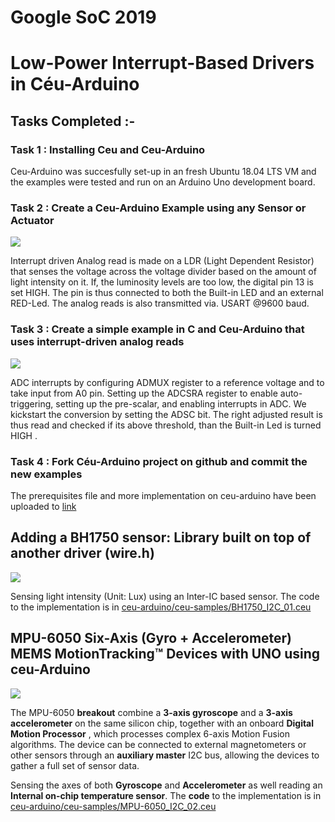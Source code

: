 
# Google SoC 2019

# [](https://github.com/stephenmasih/ceu-arduino/tree/master/ceu-samples#low-power-interrupt-based-drivers-in-c%C3%A9u-arduino)Low-Power Interrupt-Based Drivers in Céu-Arduino

## [](https://github.com/stephenmasih/ceu-arduino/tree/master/ceu-samples#tasks-completed--)Tasks Completed :-

### [](https://github.com/stephenmasih/ceu-arduino/tree/master/ceu-samples#task-1--installing-ceu-and-ceu-arduino)[](https://github.com/stephenmasih/ceu-arduino/tree/master/ceu-samples/README.md#task-1--installing-ceu-and-ceu-arduino)Task 1 : Installing Ceu and Ceu-Arduino

Ceu-Arduino was succesfully set-up in an fresh Ubuntu 18.04 LTS VM and the examples were tested and run on an Arduino Uno development board.

### [](https://github.com/stephenmasih/ceu-arduino/tree/master/ceu-samples#task-2--create-a-ceu-arduino-example-using-any-sensor-or-actuator)[](https://github.com/stephenmasih/ceu-arduino/tree/master/ceu-samples/README.md#task-2--create-a-ceu-arduino-example-using-any-sensor-or-actuator)Task 2 : Create a Ceu-Arduino Example using any Sensor or Actuator

[![](https://camo.githubusercontent.com/bf5dc285462e6ad64e73f7b54ce220313c001459/68747470733a2f2f64726976652e676f6f676c652e636f6d2f75633f6578706f72743d766965772669643d3143305a7769665936335077636d68766768627848456e694677436f7a74467934)](https://drive.google.com/uc?export=view&id=1C0ZwifY63PwcmhvghbxHEniFwCoztFy4)

Interrupt driven Analog read is made on a LDR (Light Dependent Resistor) that senses the voltage across the voltage divider based on the amount of light intensity on it. If, the luminosity levels are too low, the digital pin 13 is set HIGH. The pin is thus connected to both the Built-in LED and an external RED-Led. The analog reads is also transmitted via. USART @9600 baud.

### [](https://github.com/stephenmasih/ceu-arduino/tree/master/ceu-samples#task-3--create-a-simple-example-in-c-and-ceu-arduino-that-uses-interrupt-driven-analog-reads)[](https://github.com/stephenmasih/ceu-arduino/tree/master/ceu-samples#task-3--create-a-simple-example-in-c-that-uses-interrupt-driven-analog-reads)Task 3 : Create a simple example in C and Ceu-Arduino that uses interrupt-driven analog reads

[![](https://camo.githubusercontent.com/b19cf139e112fac41e650d24543f1f4f0d7d126b/68747470733a2f2f64726976652e676f6f676c652e636f6d2f75633f6578706f72743d766965772669643d3131435065744c6672414663736d73575a3431584a4a767a7a3632787856757352)](https://drive.google.com/uc?export=view&id=11CPetLfrAFcsmsWZ41XJJvzz62xxVusR)

ADC interrupts by configuring ADMUX register to a reference voltage and to take input from A0 pin. Setting up the ADCSRA register to enable auto-triggering, setting up the pre-scalar, and enabling interrupts in ADC. We kickstart the conversion by setting the ADSC bit. The right adjusted result is thus read and checked if its above threshold, than the Built-in Led is turned HIGH .

### [](https://github.com/stephenmasih/ceu-arduino/tree/master/ceu-samples#task-4--fork-c%C3%A9u-arduino-project-on-github-and-commit-the-new-examples)[](https://github.com/stephenmasih/ceu-arduino/tree/master/ceu-samples/README.md#task-4--fork-c%C3%A9u-arduino-project-on-github-and-commit-the-new-examples)Task 4 : Fork Céu-Arduino project on github and commit the new examples

The prerequisites file and more implementation on ceu-arduino have been uploaded to  [link](https://github.com/stephenmasih/ceu-arduino/tree/master/ceu-samples)

## [](https://github.com/stephenmasih/ceu-arduino/tree/master/ceu-samples#adding-a-bh1750-sensor-library-built-on-top-of-another-driver-wireh)Adding a BH1750 sensor: Library built on top of another driver (wire.h)

[![](https://camo.githubusercontent.com/8b0332ff5fcfe366ebae96a1d2ea760e20c84055/68747470733a2f2f64726976652e676f6f676c652e636f6d2f75633f6578706f72743d766965772669643d31774a5270596136724e797563436565466652795a374b3532714c6b5547376757)](https://drive.google.com/uc?export=view&id=1wJRpYa6rNyucCeeFfRyZ7K52qLkUG7gW)

Sensing light intensity (Unit: Lux) using an Inter-IC based sensor.
The code to the implementation is in  [ceu-arduino/ceu-samples/BH1750_I2C_01.ceu](https://github.com/stephenmasih/ceu-arduino/blob/master/ceu-samples/BH1750_I2C_01.ceu)


## [](https://github.com/stephenmasih/ceu-arduino/tree/master/ceu-samples#adding-a-MPU-6050-sensor-built-on-top-of-another-driver-wire.h) **MPU-6050  Six-Axis (Gyro + Accelerometer) MEMS MotionTracking™ Devices with UNO using ceu-Arduino**
[![](https://drive.google.com/uc?export=view&id=1YwtsUiWDOsM9DoFgBXxXAjFpImaQ_bEB)](https://drive.google.com/uc?export=view&id=1YwtsUiWDOsM9DoFgBXxXAjFpImaQ_bEB)

The MPU-6050 **breakout** combine a **3-axis gyroscope** and a **3-axis accelerometer** on the same silicon chip, together with an onboard  **Digital Motion Processor**  , which processes complex 6-axis Motion Fusion algorithms. The device can be connected to external magnetometers or other sensors through an **auxiliary master** I2C bus, allowing the devices to gather a full set of sensor data.

Sensing the axes of both  **Gyroscope** and **Accelerometer** as well reading an **Internal on-chip temperature sensor**.
The **code** to the implementation is in  [ceu-arduino/ceu-samples/MPU-6050_I2C_02.ceu](https://github.com/stephenmasih/ceu-arduino/blob/master/ceu-samples/MPU-6050_I2C_02.ceu)
